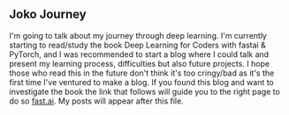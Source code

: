 ## Joko Journey

I'm going to talk about my journey through deep learning. I'm currently starting to read/study the book Deep Learning for Coders with fastai & PyTorch, and I was recommended to start a blog where I could talk and present my learning process, difficulties but also future projects. I hope those who read this in the future don't think it's too cringy/bad as it's the first time I've ventured to make a blog. If you found this blog and want to investigate the book the link that follows will guide you to the right page to do so [fast.ai](https://www.fast.ai). My posts will appear after this file. 
